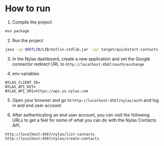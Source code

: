 # How to run

1. Compile the project

```bash
mvn package
```

2. Run the project

```bash
java -cp $KOTLIN/LIB/kotlin-stdlib.jar -jar target/quickstart-contacts-kotlin-1.0-SNAPSHOT-jar-with-dependencies.jar
```

3. In the Nylas dashboard, create a new application and set the Google connector redirect URL to `http://localhost:4567/oauth/exchange`

4. env variables

```env
NYLAS_CLIENT_ID=
NYLAS_API_KEY=
NYLAS_API_URI=https://api.us.nylas.com
```

5. Open your browser and go to `http://localhost:4567/nylas/auth` and log in and end user account

6. After authenticating an end user account, you can visit the following URLs to get a feel for some of what you can do with the Nylas Contacts API.

```text
http://localhost:4567/nylas/list-contacts
http://localhost:4567/nylas/create-contacts
```
